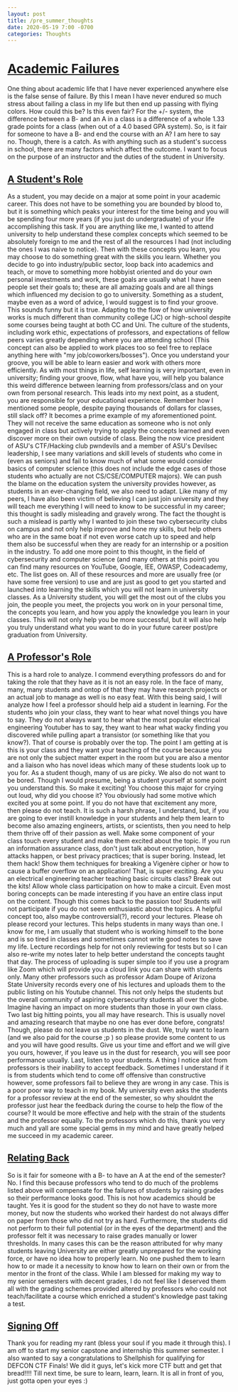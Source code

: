 ```yaml
---
layout: post
title: /pre_summer_thoughts
date: 2020-05-19 7:00 -0700
categories: Thoughts
---
```

# <u>Academic Failures</u>
One thing about academic life that I have never experienced anywhere else is the false sense of failure. 
By this I mean I have never endured so much stress about failing a class in my life but then end up passing with flying colors. How could this be? Is this even fair? For the +/- system, the difference between a B- and an A in a class is a difference of a whole 1.33 grade points for a class (when out of a 4.0 based GPA system). So, is it fair for someone to have a B- and end the course with an A?
I am here to say no. Though, there is a catch. 
As with anything such as a student's success in school, there are many factors which affect the outcome. I want to focus on the purpose of an instructor and the duties of the student in University. 
## <u>A Student's Role</u>
As a student, you may decide on a major at some point in your academic career. This does not have to be something you are bounded by blood to, but it is something which peaks your interest for the time being and you will be spending four more years (if you just do undergraduate) of your life accomplishing this task. If you are anything like me, I wanted to attend university to help understand these complex concepts which seemed to be absolutely foreign to me and the rest of all the resources I had (not including the ones I was naive to notice). Then with these concepts you learn, you may choose to do something great with the skills you learn. Whether you decide to go into industry/public sector, loop back into academics and teach, or move to something more hobbyist oriented and do your own personal investments and work, these goals are usually what I have seen people set their goals to; these are all amazing goals and are all things which influenced my decision to go to university. 
Something as a student, maybe even as a word of advice, I would suggest is to find your groove. This sounds funny but it is true. Adapting to the flow of how university works is much different than community college (JC) or high-school despite some courses being taught at both CC and Uni. The culture of the students, including work ethic, expectations of professors, and expectations of fellow peers varies greatly depending where you are attending school (This concept can also be applied to work places too so feel free to replace anything here with "my job/coworkers/bosses"). Once you understand your groove, you will be able to learn easier and work with others more efficiently. As with most things in life, self learning is very important, even in university; finding your groove, flow, what have you, will help you balance this weird difference between learning from professors/class and on your own from personal research. 
This leads into my next point, as a student, you are responsible for your educational experience. Remember how I mentioned some people, despite paying thousands of dollars for classes, still slack off? It becomes a prime example of my aforementioned point. They will not receive the same education as someone who is not only engaged in class but actively trying to apply the concepts learned and even discover more on their own outside of class. Being the now vice president of ASU's CTF/Hacking club pwndevils and a member of ASU's Devilsec leadership, I see many variations and skill levels of students who come in (even as seniors) and fail to know much of what some would consider basics of computer science (this does not include the edge cases of those students who actually are not CS/CSE/COMPUTER majors). We can push the blame on the education system the university provides however, as students in an ever-changing field, we also need to adapt. Like many of my peers, I have also been victim of believing I can just join university and they will teach me everything I will need to know to be successful in my career; this thought is sadly misleading and gravely wrong. The fact the thought is such a mislead is partly why I wanted to join these two cybersecurity clubs on campus and not only help improve and hone my skills, but help others who are in the same boat if not even worse catch up to speed and help them also be successful when they are ready for an internship or a position in the industry. To add one more point to this thought, in the field of cybersecurity and computer science (and many others at this point) you can find many resources on YouTube, Google, IEE, OWASP, Codeacademy, etc. The list goes on. All of these resources and more are usually free (or have some free version) to use and are just as good to get you started and launched into learning the skills which you will not learn in university classes. As a University student, you will get the most out of the clubs you join, the people you meet, the projects you work on in your personal time, the concepts you learn, and how you apply the knowledge you learn in your classes. This will not only help you be more successful, but it will also help you truly understand what you want to do in your future career post/pre graduation from University. 

## <u>A Professor's Role</u>
This is a hard role to analyze. I commend everything professors do and for taking the role that they have as it is not an easy role. In the face of many, many, many students and ontop of that they may have research projects or an actual job to manage as well is no easy feat. 
With this being said, I will analyze how I feel a professor should help aid a student in learning.
For the students who join your class, they want to hear what novel things you have to say. They do not always want to hear what the most popular electrical engineering Youtuber has to say, they want to hear what wacky finding you discovered while pulling apart a transistor (or something like that you know?). That of course is probably over the top. The point I am getting at is this is your class and they want your teaching of the course because you are not only the subject matter expert in the room but you are also a mentor and a liaison who has novel ideas which many of these students look up to you for. As a student though, many of us are picky. We also do not want to be bored. Though I would presume, being a student yourself at some point you understand this. So make it exciting! You choose this major for crying out loud, why did you choose it? You obviously had some motive which excited you at some point. If you do not have that excitement any more, then please do not teach. It is such a harsh phrase, I understand, but, if you are going to ever instill knowledge in your students and help them learn to become also amazing engineers, artists, or scientists, then you need to help them thrive off of their passion as well. Make some component of your class touch every student and make them excited about the topic. If you run an information assurance class, don't just talk about encryption, how attacks happen, or best privacy practices; that is super boring. Instead, let them hack! Show them techniques for breaking a Vigenère cipher or how to cause a buffer overflow on an application! That, is super exciting. Are you an electrical engineering teacher teaching basic circuits class? Break out the kits! Allow whole class participation on how to make a circuit. Even most boring concepts can be made interesting if you have an entire class input on the content. Though this comes back to the passion too! Students will not participate if you do not seem enthusiastic about the topics. 
A helpful concept too, also maybe controversial(?), record your lectures. Please oh please record your lectures. This helps students in many ways than one. I know for me, I am usually that student who is working himself to the bone and is so tired in classes and sometimes cannot write good notes to save my life. Lecture recordings help for not only reviewing for tests but so I can also re-write my notes later to help better understand the concepts taught that day. The process of uploading is super simple too if you use a program like Zoom which will provide you a cloud link you can share with students only. Many other professors such as professor Adam Doupe of Arizona State University records every one of his lectures and uploads them to the public listing on his Youtube channel. This not only helps the students but the overall community of aspiring cybersecurity students all over the globe. Imagine having an impact on more students than those in your own class.
Two last big hitting points, you all may have research. This is usually novel and amazing research that maybe no one has ever done before, congrats! Though, please do not leave us students in the dust. We, truly want to learn (and we also paid for the course ;p ) so please provide some content to us and you will have good results. Give us your time and effort and we will give you ours, however, if you leave us in the dust for research, you will see poor performance usually. Last, listen to your students. A thing I notice alot from professors is their inability to accept feedback. Sometimes I understand if it is from students which tend to come off offensive than constructive however, some professors fail to believe they are wrong in any case. This is a poor poor way to teach in my book. My university even asks the students for a professor review at the end of the semester, so why shouldnt the professor just hear the feedback during the course to help the flow of the course? It would be more effective and help with the strain of the students and the professor equally. To the professors which do this, thank you very much and yall are some special gems in my mind and have greatly helped me succeed in my academic career. 

## <u>Relating Back</u>
So is it fair for someone with a B- to have an A at the end of the semester? No. I find this because professors who tend to do much of the problems listed above will compensate for the failures of students by raising grades so their performance looks good. This is not how academics should be taught. Yes it is good for the student so they do not have to waste more money, but now the students who worked their hardest do not always differ on paper from those who did not try as hard. Furthermore, the students did not perform to their full potential (or in the eyes of the department) and the professor felt it was necessary to raise grades manually or lower thresholds. In many cases this can be the reason attributed for why many students leaving University are either greatly unprepared for the working force, or have no idea how to properly learn. No one pushed them to learn how to or made it a necessity to know how to learn on their own or from the mentor in the front of the class. 
While I am blessed for making my way to my senior semesters with decent grades, I do not feel like I deserved them all with the grading schemes provided altered by professors who could not teach/facilitate a course which enriched a student's knowledge past taking a test.

## <u>Signing Off</u>
Thank you for reading my rant (bless your soul if you made it through this). I am off to start my senior capstone and internship this summer semester. I also wanted to say a congratulations to Shellphish for qualifying for DEFCON CTF Finals! We did it guys, let's kick more CTF butt and get that bread!!!! Till next time, be sure to learn, learn, learn. It is all in front of you, just gotta open your eyes :)
